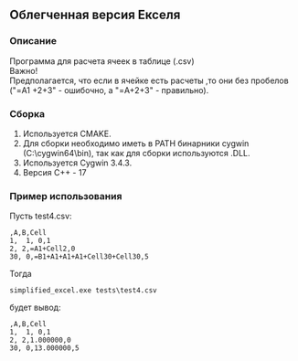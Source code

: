## Облегченная версия Екселя
### Описание
Программа для расчета ячеек в таблице (.csv) <br/>
Важно!<br/>
Предполагается, что если в ячейке есть расчеты ,то они без пробелов ("=A1 +2+3" - ошибочно, а "=A+2+3" - правильно).<br/>

### Сборка
1. Используется CMAKE.
2. Для сборки необходимо иметь в PATH бинарники cygwin (C:\cygwin64\bin), так как для сборки используются .DLL. 
3. Используется Cygwin 3.4.3.
4. Версия С++ - 17

### Пример использования
Пусть test4.csv:
```
,A,B,Cell
1,  1, 0,1
2, 2,=A1+Cell2,0
30, 0,=B1+A1+A1+A1+Cell30+Cell30,5
```
Тогда
```
simplified_excel.exe tests\test4.csv
```
будет вывод:
```
,A,B,Cell
1,  1, 0,1
2, 2,1.000000,0
30, 0,13.000000,5
```
